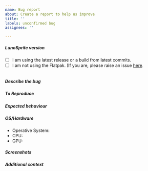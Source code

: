 ```yaml
---
name: Bug report
about: Create a report to help us improve
title: ''
labels: unconfirmed bug
assignees: ''

---
```

##### LunoSprite version
<!-- Paste LunoSprite version between quotes down below: you'll find it on the
bottom left corner when you open the software. If you're on a dev version,
please specify the commit hash too -->

- [ ] I am using the latest release or a build from latest commits.
- [ ] I am not using the Flatpak. (If you are, please raise an issue [here](https://github.com/flathub/com.github.lunosprite.LunoSprite/issues).

```

```

##### Describe the bug
<!-- A clear and concise description of what the bug is -->

##### To Reproduce
<!-- Steps to reproduce the behaviour -->

##### Expected behaviour
<!-- A clear and concise description of what you expected to happen -->

##### OS/Hardware
- Operative System:
- CPU:
- GPU: <!-- GPU for graphical issues only. Delete otherwise -->

<!-- Delete these sections if you don't need them -->
##### Screenshots  
<!-- Screenshots or videos to help explain your problem -->

##### Additional context  
<!-- Add any other context about the problem here -->
